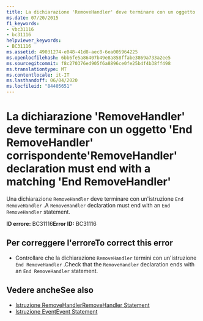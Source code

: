 ```yaml
---
title: La dichiarazione 'RemoveHandler' deve terminare con un oggetto 'End RemoveHandler' corrispondente
ms.date: 07/20/2015
f1_keywords:
- vbc31116
- bc31116
helpviewer_keywords:
- BC31116
ms.assetid: 49031274-e048-41d8-aec8-6ea005964225
ms.openlocfilehash: 6bb6fe5a86407b49e8a858ffabe3869a733a2ee5
ms.sourcegitcommit: f8c270376ed905f6a8896ce0fe25b4f4b38ff498
ms.translationtype: MT
ms.contentlocale: it-IT
ms.lasthandoff: 06/04/2020
ms.locfileid: "84405651"
---
```

# <a name="removehandler-declaration-must-end-with-a-matching-end-removehandler"></a><span data-ttu-id="e0754-102">La dichiarazione 'RemoveHandler' deve terminare con un oggetto 'End RemoveHandler' corrispondente</span><span class="sxs-lookup"><span data-stu-id="e0754-102">'RemoveHandler' declaration must end with a matching 'End RemoveHandler'</span></span>
<span data-ttu-id="e0754-103">Una dichiarazione `RemoveHandler` deve terminare con un'istruzione `End RemoveHandler` .</span><span class="sxs-lookup"><span data-stu-id="e0754-103">A `RemoveHandler` declaration must end with an `End RemoveHandler` statement.</span></span>  
  
 <span data-ttu-id="e0754-104">**ID errore:** BC31116</span><span class="sxs-lookup"><span data-stu-id="e0754-104">**Error ID:** BC31116</span></span>  
  
## <a name="to-correct-this-error"></a><span data-ttu-id="e0754-105">Per correggere l'errore</span><span class="sxs-lookup"><span data-stu-id="e0754-105">To correct this error</span></span>  
  
- <span data-ttu-id="e0754-106">Controllare che la dichiarazione `RemoveHandler` termini con un'istruzione `End RemoveHandler` .</span><span class="sxs-lookup"><span data-stu-id="e0754-106">Check that the `RemoveHandler` declaration ends with an `End RemoveHandler` statement.</span></span>  
  
## <a name="see-also"></a><span data-ttu-id="e0754-107">Vedere anche</span><span class="sxs-lookup"><span data-stu-id="e0754-107">See also</span></span>

- [<span data-ttu-id="e0754-108">Istruzione RemoveHandler</span><span class="sxs-lookup"><span data-stu-id="e0754-108">RemoveHandler Statement</span></span>](../language-reference/statements/removehandler-statement.md)
- [<span data-ttu-id="e0754-109">Istruzione Event</span><span class="sxs-lookup"><span data-stu-id="e0754-109">Event Statement</span></span>](../language-reference/statements/event-statement.md)
